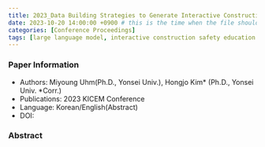```yaml
---
title: 2023_Data Building Strategies to Generate Interactive Construction Safety Education Materials using Large Language Model
date: 2023-10-20 14:00:00 +0900 # this is the time when the file should be shown to public
categories: [Conference Proceedings]
tags: [large language model, interactive construction safety education materials, construction safety education material generation, construction safety education data]     # TAG names should always be lowercase
---
```


### Paper Information
- Authors: Miyoung Uhm(Ph.D., Yonsei Univ.), Hongjo Kim* (Ph.D., Yonsei Univ. *Corr.)
- Publications:
2023 KICEM Conference
- Language: 
Korean/English(Abstract)
- DOI:

### Abstract

